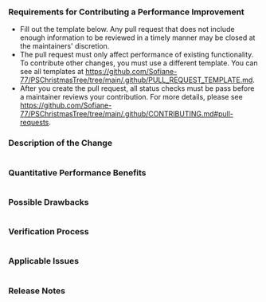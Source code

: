 ### Requirements for Contributing a Performance Improvement

* Fill out the template below. Any pull request that does not include enough information to be reviewed in a timely manner may be closed at the maintainers' discretion.
* The pull request must only affect performance of existing functionality. To contribute other changes, you must use a different template. You can see all templates at <https://github.com/Sofiane-77/PSChristmasTree/tree/main/.github/PULL_REQUEST_TEMPLATE.md>.
* After you create the pull request, all status checks must be pass before a maintainer reviews your contribution. For more details, please see <https://github.com/Sofiane-77/PSChristmasTree/tree/main/.github/CONTRIBUTING.md#pull-requests>.

### Description of the Change

<!--

We must be able to understand the design of your change from this description. If we can't get a good idea of what the code will be doing from the description here, the pull request may be closed at the maintainers' discretion. Keep in mind that the maintainer reviewing this PR may not be familiar with or have worked with the code here recently, so please walk us through the concepts.

-->

```none
```

### Quantitative Performance Benefits

<!--

Describe the exact performance improvement observed (for example, reduced time to complete an operation, reduced memory use, etc.). Describe how you measured this change. Bonus points for including graphs that demonstrate the improvement or attached dumps from the built-in profiling tools.

-->
```none
```

### Possible Drawbacks

<!-- What are the possible side-effects or negative impacts of the code change? -->
```none
```

### Verification Process

<!--

What process did you follow to verify that the change has not introduced any regressions? Describe the actions you performed (including buttons you clicked, text you typed, commands you ran, etc.), and describe the results you observed.

-->
```none
```

### Applicable Issues

<!-- Enter any applicable Issues here -->
```none
```

### Release Notes

<!--

Please describe the changes in a single line that explains this improvement in
terms that a user can understand.  This text will be used in PSChristmasTree's release notes.

If this change is not user-facing or notable enough to be included in release notes
you may use the strings "Not applicable" or "N/A" here.

-->
```none
```
